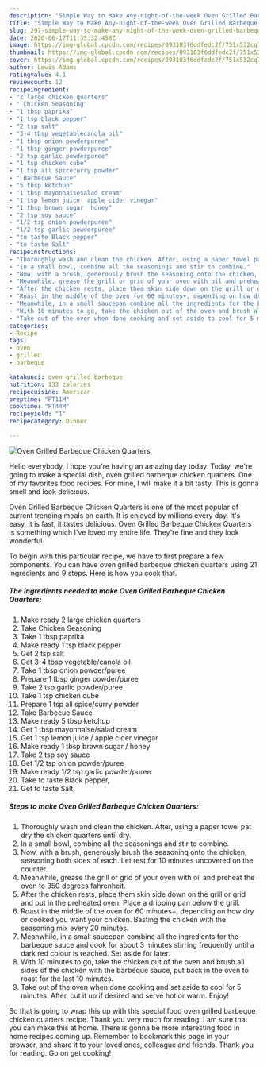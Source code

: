 ```yaml
---
description: "Simple Way to Make Any-night-of-the-week Oven Grilled Barbeque Chicken Quarters"
title: "Simple Way to Make Any-night-of-the-week Oven Grilled Barbeque Chicken Quarters"
slug: 297-simple-way-to-make-any-night-of-the-week-oven-grilled-barbeque-chicken-quarters
date: 2020-06-17T11:35:32.458Z
image: https://img-global.cpcdn.com/recipes/093103f6ddfedc2f/751x532cq70/oven-grilled-barbeque-chicken-quarters-recipe-main-photo.jpg
thumbnail: https://img-global.cpcdn.com/recipes/093103f6ddfedc2f/751x532cq70/oven-grilled-barbeque-chicken-quarters-recipe-main-photo.jpg
cover: https://img-global.cpcdn.com/recipes/093103f6ddfedc2f/751x532cq70/oven-grilled-barbeque-chicken-quarters-recipe-main-photo.jpg
author: Lewis Adams
ratingvalue: 4.1
reviewcount: 12
recipeingredient:
- "2 large chicken quarters"
- " Chicken Seasoning"
- "1 tbsp paprika"
- "1 tsp black pepper"
- "2 tsp salt"
- "3-4 tbsp vegetablecanola oil"
- "1 tbsp onion powderpuree"
- "1 tbsp ginger powderpuree"
- "2 tsp garlic powderpuree"
- "1 tsp chicken cube"
- "1 tsp all spicecurry powder"
- " Barbecue Sauce"
- "5 tbsp ketchup"
- "1 tbsp mayonnaisesalad cream"
- "1 tsp lemon juice  apple cider vinegar"
- "1 tbsp brown sugar  honey"
- "2 tsp soy sauce"
- "1/2 tsp onion powderpuree"
- "1/2 tsp garlic powderpuree"
- "to taste Black pepper"
- "to taste Salt"
recipeinstructions:
- "Thoroughly wash and clean the chicken. After, using a paper towel pat dry the chicken quarters until dry."
- "In a small bowl, combine all the seasonings and stir to combine."
- "Now, with a brush, generously brush the seasoning onto the chicken, seasoning both sides of each. Let rest for 10 minutes uncovered on the counter."
- "Meanwhile, grease the grill or grid of your oven with oil and preheat the oven to 350 degrees fahrenheit."
- "After the chicken rests, place them skin side down on the grill or grid and put in the preheated oven. Place a dripping pan below the grill."
- "Roast in the middle of the oven for 60 minutes+, depending on how dry or cooked you want your chicken. Basting the chicken with the seasoning mix every 20 minutes."
- "Meanwhile, in a small saucepan combine all the ingredients for the barbeque sauce and cook for about 3 minutes stirring frequently until a dark red colour is reached. Set aside for later."
- "With 10 minutes to go, take the chicken out of the oven and brush all sides of the chicken with the barbeque sauce, put back in the oven to roast for the last 10 minutes."
- "Take out of the oven when done cooking and set aside to cool for 5 minutes. After, cut it up if desired and serve hot or warm. Enjoy!"
categories:
- Recipe
tags:
- oven
- grilled
- barbeque

katakunci: oven grilled barbeque 
nutrition: 133 calories
recipecuisine: American
preptime: "PT11M"
cooktime: "PT44M"
recipeyield: "1"
recipecategory: Dinner

---
```



![Oven Grilled Barbeque Chicken Quarters](https://img-global.cpcdn.com/recipes/093103f6ddfedc2f/751x532cq70/oven-grilled-barbeque-chicken-quarters-recipe-main-photo.jpg)

Hello everybody, I hope you're having an amazing day today. Today, we're going to make a special dish, oven grilled barbeque chicken quarters. One of my favorites food recipes. For mine, I will make it a bit tasty. This is gonna smell and look delicious.

Oven Grilled Barbeque Chicken Quarters is one of the most popular of current trending meals on earth. It is enjoyed by millions every day. It's easy, it is fast, it tastes delicious. Oven Grilled Barbeque Chicken Quarters is something which I've loved my entire life. They're fine and they look wonderful.




To begin with this particular recipe, we have to first prepare a few components. You can have oven grilled barbeque chicken quarters using 21 ingredients and 9 steps. Here is how you cook that.

##### The ingredients needed to make Oven Grilled Barbeque Chicken Quarters:

1. Make ready 2 large chicken quarters
1. Take  Chicken Seasoning
1. Take 1 tbsp paprika
1. Make ready 1 tsp black pepper
1. Get 2 tsp salt
1. Get 3-4 tbsp vegetable/canola oil
1. Take 1 tbsp onion powder/puree
1. Prepare 1 tbsp ginger powder/puree
1. Take 2 tsp garlic powder/puree
1. Take 1 tsp chicken cube
1. Prepare 1 tsp all spice/curry powder
1. Take  Barbecue Sauce
1. Make ready 5 tbsp ketchup
1. Get 1 tbsp mayonnaise/salad cream
1. Get 1 tsp lemon juice / apple cider vinegar
1. Make ready 1 tbsp brown sugar / honey
1. Take 2 tsp soy sauce
1. Get 1/2 tsp onion powder/puree
1. Make ready 1/2 tsp garlic powder/puree
1. Take to taste Black pepper,
1. Get to taste Salt,




##### Steps to make Oven Grilled Barbeque Chicken Quarters:

1. Thoroughly wash and clean the chicken. After, using a paper towel pat dry the chicken quarters until dry.
1. In a small bowl, combine all the seasonings and stir to combine.
1. Now, with a brush, generously brush the seasoning onto the chicken, seasoning both sides of each. Let rest for 10 minutes uncovered on the counter.
1. Meanwhile, grease the grill or grid of your oven with oil and preheat the oven to 350 degrees fahrenheit.
1. After the chicken rests, place them skin side down on the grill or grid and put in the preheated oven. Place a dripping pan below the grill.
1. Roast in the middle of the oven for 60 minutes+, depending on how dry or cooked you want your chicken. Basting the chicken with the seasoning mix every 20 minutes.
1. Meanwhile, in a small saucepan combine all the ingredients for the barbeque sauce and cook for about 3 minutes stirring frequently until a dark red colour is reached. Set aside for later.
1. With 10 minutes to go, take the chicken out of the oven and brush all sides of the chicken with the barbeque sauce, put back in the oven to roast for the last 10 minutes.
1. Take out of the oven when done cooking and set aside to cool for 5 minutes. After, cut it up if desired and serve hot or warm. Enjoy!




So that is going to wrap this up with this special food oven grilled barbeque chicken quarters recipe. Thank you very much for reading. I am sure that you can make this at home. There is gonna be more interesting food in home recipes coming up. Remember to bookmark this page in your browser, and share it to your loved ones, colleague and friends. Thank you for reading. Go on get cooking!
